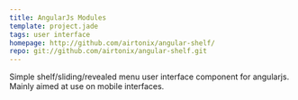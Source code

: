 ```yaml
---
title: AngularJs Modules
template: project.jade
tags: user interface
homepage: http://github.com/airtonix/angular-shelf/
repo: git://github.com/airtonix/angular-shelf.git
---
```


Simple shelf/sliding/revealed menu user interface component for angularjs.
Mainly aimed at use on mobile interfaces.